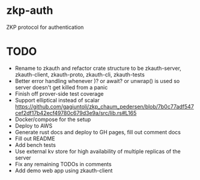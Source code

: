 # zkp-auth

ZKP protocol for authentication

# TODO

- Rename to zkauth and refactor crate structure to be zkauth-server, zkauth-client, zkauth-proto, zkauth-cli, zkauth-tests
- Better error handling whenever )? or await? or unwrap() is used so server doesn't get killed from a panic
- Finish off prover-side test coverage
- Support elliptical instead of scalar https://github.com/gagiuntoli/zkp_chaum_pedersen/blob/7b0c77adf547cef2df17b42ecf49780c679d3e9a/src/lib.rs#L165
- Docker/compose for the setup
- Deploy to AWS
- Generate rust docs and deploy to GH pages, fill out comment docs
- Fill out README
- Add bench tests
- Use external kv store for high availability of multiple replicas of the server
- Fix any remaining TODOs in comments
- Add demo web app using zkauth-client
